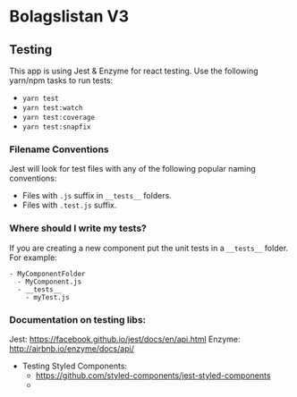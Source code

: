 # Bolagslistan V3

## Testing

This app is using Jest & Enzyme for react testing.
Use the following yarn/npm tasks to run tests:

* `yarn test`
* `yarn test:watch`
* `yarn test:coverage`
* `yarn test:snapfix`

### Filename Conventions

Jest will look for test files with any of the following popular naming conventions:

* Files with `.js` suffix in `__tests__` folders.
* Files with `.test.js` suffix.

### Where should I write my tests?

If you are creating a new component put the unit tests in a `__tests__` folder.
For example:

```
- MyComponentFolder
  - MyComponent.js
  - __tests__
    - myTest.js
```

### Documentation on testing libs:

Jest: https://facebook.github.io/jest/docs/en/api.html
Enzyme: http://airbnb.io/enzyme/docs/api/

* Testing Styled Components:
  * https://github.com/styled-components/jest-styled-components
  *
